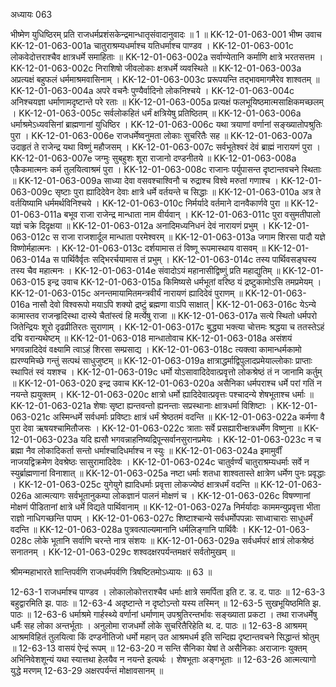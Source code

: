 अध्यायः 063

भीष्मेण युधिष्ठिरम् प्रति राजधर्मप्रशंसकेन्द्रमान्धातृसंवादानुवादः ॥ 1 ॥
KK-12-01-063-001	भीष्म उवाच 
KK-12-01-063-001a	चातुराश्रम्यधर्माश्च यतिधर्माश्च पाण्डव ।
KK-12-01-063-001c	लोकवेदोत्तराश्चैव क्षात्रधर्मे समाहिताः ॥
KK-12-01-063-002a	सर्वाण्येतानि कर्माणि क्षात्रे भरतसत्तम ।
KK-12-01-063-002c	निराशिषो जीवलोकाः क्षत्रधर्मे व्यवस्थिते ॥
KK-12-01-063-003a	अप्रत्यक्षं बहुफलं धर्ममाश्रमवासिनाम् ।
KK-12-01-063-003c	प्ररूपयन्ति तद्भावमागमैरेव शाश्वतम् ॥
KK-12-01-063-004a	अपरे वचनैः पुण्यैर्वादिनो लोकनिश्चये ।
KK-12-01-063-004c	अनिश्चयज्ञा धर्माणामदृष्टान्ते परे रताः ॥
KK-12-01-063-005a	प्रत्यक्षं फलभूयिष्ठमात्मसाक्षिकमच्छलम् ।
KK-12-01-063-005c	सर्वलोकहितं धर्मं क्षत्रियेषु प्रतिष्ठितम् ॥
KK-12-01-063-006a	धर्माश्रमेऽध्यवसिनां ब्राह्मणानां युधिष्ठिर ।
KK-12-01-063-006c	यथा त्रयाणां वर्णानां सङ्ख्यातोपश्रुतिः पुरा ।
KK-12-01-063-006e	राजधर्मेष्वनुमता लोकाः सुचरितैः सह ॥
KK-12-01-063-007a	उदाहृतं ते राजेन्द्र यथा विष्णुं महौजसम् ।
KK-12-01-063-007c	सर्वभूतेश्वरं देवं ब्राह्मं नारायणं पुरा ।
KK-12-01-063-007e	जग्मुः सुबहुशः शूरा राजानो दण्डनीतये ॥
KK-12-01-063-008a	एकैकमात्मनः कर्म तुलयित्वाश्रमं पुरा ।
KK-12-01-063-008c	राजानः पर्युपासन्त दृष्टान्तवचने स्थिताः ॥
KK-12-01-063-009a	साध्या देवा वसवश्चाश्विनौ च रुद्राश्च विश्वे मरुतां गणाश्च ।
KK-12-01-063-009c	सृष्टाः पुरा ह्यादिदेवेन देवाः क्षात्रे धर्मे वर्तयन्ते च सिद्धाः ॥
KK-12-01-063-010a	अत्र ते वर्तयिष्यामि धर्ममर्थविनिश्चये ।
KK-12-01-063-010c	निर्मर्यादे वर्तमाने दानवैकार्णवे पुरा ॥
KK-12-01-063-011a	बभूव राजा राजेन्द्र मान्धाता नाम वीर्यवान् ।
KK-12-01-063-011c	पुरा वसुमतीपालो यज्ञं चक्रे दिदृक्षया ॥
KK-12-01-063-012a	अनादिमध्यनिधनं देवं नारायणं प्रभुम् ।
KK-12-01-063-012c	स राजा राजशार्दूल मान्धाता परमेश्वरम् ॥
KK-12-01-063-013a	जगाम शिरसा पादौ यज्ञे विष्णोर्महात्मनः ।
KK-12-01-063-013c	दर्शयामास तं विष्णू रूपमास्थाय वासवम् ॥
KK-12-01-063-014a	स पार्थिवैर्वृतः सद्भिरर्चयामास तं प्रभुम् ।
KK-12-01-063-014c	तस्य पार्थिवसङ्घस्य तस्य चैव महात्मनः ।
KK-12-01-063-014e	संवादोऽयं महानासीद्विष्णुं प्रति महाद्युतिम् ॥
KK-12-01-063-015	इन्द्र उवाच 
KK-12-01-063-015a	किमिष्यसे धर्मभूतां वरिष्ठ यं द्रष्टुकामोऽसि तमप्रमेयम् ।
KK-12-01-063-015c	अनन्तमायामितमन्त्रवीर्यं नारायणं ह्यादिदेवं पुराणम् ॥
KK-12-01-063-016a	नासौ देवो विश्वरूपो मयाऽपि शक्यो द्रष्टुं ब्रह्मणा वाऽपि साक्षात् |
KK-12-01-063-016c	येऽन्ये कामास्तव राजन्हृदिस्था दास्ये चैतांस्त्वं हि मर्त्येषु राजा ॥
KK-12-01-063-017a	सत्ये स्थितो धर्मपरो जितेन्द्रियः शूरो दृढप्रीतिरतः सुराणाम् ।
KK-12-01-063-017c	बुद्ध्या भक्त्या चोत्तमः श्रद्धया च ततस्तेऽहं दद्मि वरान्यथेष्टम् ॥
KK-12-01-063-018	मान्धातोवाच 
KK-12-01-063-018a	असंशयं भगवन्नादिदेवं वक्ष्यामि त्वाऽहं शिरसा सम्प्रसाद्य ।
KK-12-01-063-018c	त्यक्त्वा कामान्धर्मकामो ह्यरण्यमिच्छे गन्तुं सत्पथं साधुजुष्टम् ॥
KK-12-01-063-019a	क्षात्राद्धर्माद्विपुलादप्रमेयाल्लोकाः प्राप्ताः स्थापितं स्वं यशश्च ।
KK-12-01-063-019c	धर्मो योऽसावादिदेवात्प्रवृत्तो लोकश्रेष्ठं तं न जानामि कर्तुम् ॥
KK-12-01-063-020	इन्द्र उवाच 
KK-12-01-063-020a	असैनिका धर्मपराश्च धर्मे परां गतिं न नयन्ते ह्ययुक्तम् ।
KK-12-01-063-020c	क्षात्रो धर्मो ह्यादिदेवात्प्रवृत्तः पश्चादन्ये शेषभूताश्च धर्माः ॥
KK-12-01-063-021a	शेषाः सृष्टा ह्यन्तवन्तो ह्यनन्ताः सप्रस्थानाः क्षात्रधर्मा विशिष्टाः ।
KK-12-01-063-021c	अस्मिन्धर्मे सर्वधर्माः प्रविष्टाः क्षात्रं धर्मं श्रेष्ठतमं वदन्ति ॥
KK-12-01-063-022a	कर्मणा वै पुरा देवा ऋषयश्चामितौजसः ।
KK-12-01-063-022c	त्राताः सर्वे प्रसह्यारीन्क्षत्रधर्मेण विष्णुना ॥
KK-12-01-063-023a	यदि ह्यसौ भगवन्नाहनिष्यद्रिपून्सर्वानसुरानप्रमेयः ।
KK-12-01-063-023c	न च ब्रह्मा नैव लोकादिकर्ता सन्तो धर्माश्चादिधर्माश्च न स्युः ॥
KK-12-01-063-024a	इमामुर्वीं नाजयद्विक्रमेण देवश्रेष्ठः सासुरामादिदेवः ।
KK-12-01-063-024c	चातुर्वर्ण्यं चातुराश्रम्यधर्माः सर्वे न स्युर्ब्राह्मणानां विनाशात् ॥
KK-12-01-063-025a	नष्टा धर्माः शतधा शाश्वतास्ते क्षात्रेण धर्मेण पुनः प्रवृद्धाः ।
KK-12-01-063-025c	युगेयुगे ह्यादिधर्माः प्रवृत्ता लोकज्येष्ठं क्षात्रधर्मं वदन्ति ॥
KK-12-01-063-026a	आत्मत्यागः सर्वभूतानुकम्पा लोकज्ञानं पालनं मोक्षणं च ।
KK-12-01-063-026c	विषण्णानां मोक्षणं पीडितानां क्षात्रे धर्मे विद्यते पार्थिवानाम् ॥
KK-12-01-063-027a	निर्मर्यादाः काममन्युप्रवृत्ता भीता राज्ञो नाधिगच्छन्ति पापम् ।
KK-12-01-063-027c	शिष्टाश्चान्ये सर्वधर्मोपपन्नाः साध्वाचाराः साधुधर्मं वदन्ति ॥
KK-12-01-063-028a	पुत्रवत्पाल्यमानानि धर्मलिङ्गानि पार्थिवैः ।
KK-12-01-063-028c	लोके भूतानि सर्वाणि चरन्ते नात्र संशयः ॥
KK-12-01-063-029a	सर्वधर्मपरं क्षात्रं लोकश्रेष्ठं सनातनम् ।
KK-12-01-063-029c	शश्वदक्षरपर्यन्तमक्षरं सर्वतोमुखम् ॥ 

 श्रीमन्महाभारते शान्तिपर्वणि राजधर्मपर्वणि त्रिषष्टितमोऽध्यायः ॥ 63 ॥

12-63-1 राजधर्माश्च पाण्डव । लोकालोकोत्तराश्चैव धर्माः क्षात्रे समर्पिता इति ट. ड. द. पाठः ॥ 12-63-3 बहुद्वारमिति झ. पाठः ॥ 12-63-4 अदृष्टान्ते न दृष्टोऽन्तो यस्य तस्मिन् ॥ 12-63-5 सुखभूयिष्ठमिति झ. पाठः ॥ 12-63-6 धर्माश्रमे गार्हस्थ्ये वर्णानां धर्माणाम् उपश्रुतिरन्तर्भावः सङ्ख्याता प्रकटा । तथा राजधर्मेषु धर्मैः सह लोका अन्तर्भूताः । अनुलोमा राजधर्मो लोके सुचरितैरिहेति थ. द. पाठः ॥ 12-63-8 आश्रमम् आश्रमविहितं तुलयित्वा किं दण्डनीतिजो धर्मो महान् उत आश्रमधर्म इति सन्दिह्य दृष्टान्तवचने सिद्धान्तं श्रोतुम् ॥ 12-63-13 वासयं ऐन्द्रं रूपम् ॥ 12-63-20 न सन्ति सैनिका येषां ते असैनिकाः अराजानः युक्तम् अभिनिवेशशून्यं यथा स्यात्तथा हेलयैव न नयन्ते इत्यर्थः । शेषभूताः अङ्गभूताः ॥ 12-63-26 आत्मत्यागो युद्धे मरणम् 12-63-29 अक्षरपर्यन्तं मोक्षावसानम् ॥
